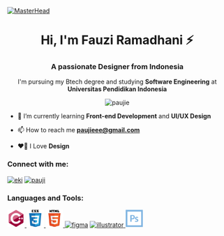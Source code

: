 [![MasterHead](https://cdn.discordapp.com/attachments/917584302034788404/981345866151505940/unknown.png)](https://rishavchanda.io)
<h1 align="center">Hi, I'm Fauzi Ramadhani ⚡</h1>
<h3 align="center">A passionate Designer from Indonesia</h3>
<p align="center">I'm pursuing my Btech degree and studying <b>Software Engineering</b> at <b>Universitas Pendidikan Indonesia</b></p>



<p align="center"> <img src="https://komarev.com/ghpvc/?username=paujie&label=Profile%20views&color=0e75b6&style=flat" alt="paujie" /> </p>

- 🌱 I’m currently learning **Front-end Development** and **UI/UX Design**

- 📫 How to reach me **paujieee@gmail.com**

- ❤️‍🔥 I Love **Design**

<h3 align="left">Connect with me:</h3>
<p align="left">
<a href="https://linkedin.com/in/eki" target="blank"><img align="center" src="https://raw.githubusercontent.com/rahuldkjain/github-profile-readme-generator/master/src/images/icons/Social/linked-in-alt.svg" alt="eki" height="30" width="40" /></a>
<a href="https://dribbble.com/pauji" target="blank"><img align="center" src="https://raw.githubusercontent.com/rahuldkjain/github-profile-readme-generator/master/src/images/icons/Social/dribbble.svg" alt="pauji" height="30" width="40" /></a>
</p>

<h3 align="left">Languages and Tools:</h3>
<p align="left"> <a href="https://www.w3schools.com/cpp/" target="_blank" rel="noreferrer"> <img src="https://raw.githubusercontent.com/devicons/devicon/master/icons/cplusplus/cplusplus-original.svg" alt="cplusplus" width="40" height="40"/> </a> <a href="https://www.w3schools.com/css/" target="_blank" rel="noreferrer"> <img src="https://raw.githubusercontent.com/devicons/devicon/master/icons/css3/css3-original-wordmark.svg" alt="css3" width="40" height="40"/> </a> <a href="https://www.w3.org/html/" target="_blank" rel="noreferrer"> <img src="https://raw.githubusercontent.com/devicons/devicon/master/icons/html5/html5-original-wordmark.svg" alt="html5" width="40" height="40"/> </a> <a href="https://www.figma.com/" target="_blank" rel="noreferrer"> <img src="https://www.vectorlogo.zone/logos/figma/figma-icon.svg" alt="figma" width="40" height="40"/></a> <a href="https://www.adobe.com/in/products/illustrator.html" target="_blank" rel="noreferrer"> <img src="https://www.vectorlogo.zone/logos/adobe_illustrator/adobe_illustrator-icon.svg" alt="illustrator" width="40" height="40"/> </a> <a href="https://www.photoshop.com/en" target="_blank" rel="noreferrer"> <img src="https://raw.githubusercontent.com/devicons/devicon/master/icons/photoshop/photoshop-line.svg" alt="photoshop" width="40" height="40"/> </a> </p>
